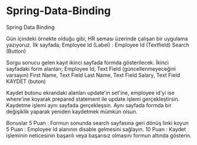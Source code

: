 # Spring-Data-Binding
Spring Data Binding

Gün içindeki örnekte olduğu gibi, HR şeması üzerinde çalışan bir uygulama yazıyoruz.
İlk sayfada;
Employee Id (Label) : Employee Id (Textfield)
Search (Button)

Sorgu sonucu gelen kayıt ikinci sayfada formda gösterilecek.
İkinci sayfadaki form alanları;
Employee Id, Text Field (güncellenmeyeceğini varsayın)
First Name, Text Field
Last Name, Text Field
Salary, Text Field
KAYDET (buton)

Kaydet butonu ekrandaki alanları update'in set'ine, employee id'yi ise where'ine koyarak prepared statement ile update işlemi gerçekleştirsin. Kaydetme işlemi aynı sayfada gerçekleşsin. Aynı sayfada formda bir değişiklik yaparak yeniden kaydetmek mümkün olsun.

Bonuslar
5 Puan : Formun sonunda search sayfasına geri dönüş linki koyun
5 Puan : Employee Id alanının disable gelmesini sağlayın.
10 Puan : Kaydet işleminin neticesinin başarılı veya başarısız olmasını formun altında gösterin.
